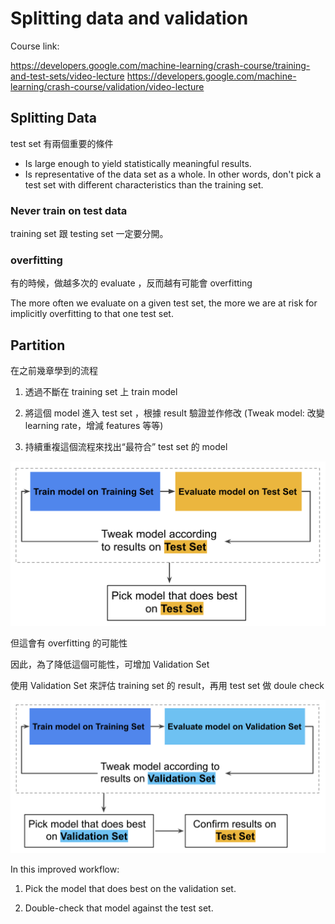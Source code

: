 # Splitting data and validation

Course link:

https://developers.google.com/machine-learning/crash-course/training-and-test-sets/video-lecture
https://developers.google.com/machine-learning/crash-course/validation/video-lecture

## Splitting Data

test set 有兩個重要的條件

* Is large enough to yield statistically meaningful results.
* Is representative of the data set as a whole. In other words, don't pick a test set with different characteristics than the training set.

### Never train on test data

training set 跟 testing set 一定要分開。

### overfitting

有的時候，做越多次的 evaluate ，反而越有可能會 overfitting

The more often we evaluate on a given test set, the more we are at risk for implicitly overfitting to that one test set. 

## Partition

在之前幾章學到的流程

1) 透過不斷在 training set 上 train model

2) 將這個 model 進入 test set ，根據 result 驗證並作修改 (Tweak model: 改變 learning rate，增減 features 等等)

3) 持續重複這個流程來找出“最符合” test set 的 model

![partition](../img/ml/partition.png "partition")

但這會有 overfitting 的可能性

因此，為了降低這個可能性，可增加 Validation Set

使用 Validation Set 來評估 training set 的 result，再用 test set 做 doule check

![partition2](../img/ml/partition2.png "partition2")

In this improved workflow:

1. Pick the model that does best on the validation set.

2. Double-check that model against the test set.